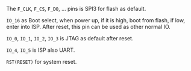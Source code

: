 The `F_CLK`, `F_CS`, `F_DO`, ... pins is SPI3 for flash as default.

`IO_16` as Boot select, when power up, if it is high, boot from flash, if low,
enter into ISP. After reset, this pin can be used as other normal IO.

`IO_0`, `IO_1`, `IO_2`, `IO_3` is JTAG as default after reset.

`IO_4`, `IO_5` is ISP also UART.

`RST(RESET)` for system reset.
